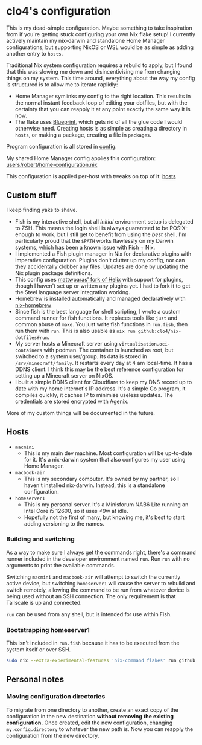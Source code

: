 # clo4's configuration

This is my dead-simple configuration. Maybe something to take inspiration from
if you're getting stuck configuring your own Nix flake setup! I currently
actively maintain my nix-darwin and standalone Home Manager configurations, but
supporting NixOS or WSL would be as simple as adding another entry to `hosts`.

Traditional Nix system configuration requires a rebuild to apply, but I found
that this was slowing me down and disincentivising me from changing things on my
system. This time around, everything about the way my config is structured is to
allow me to iterate raplidly:

- Home Manager symlinks my config to the right location. This results in the
  normal instant feedback loop of editing your dotfiles, but with the certainty
  that you can reapply it at any point exactly the same way it is now.
- The flake uses [Blueprint](https://github.com/numtide/blueprint), which gets
  rid of all the glue code I would otherwise need. Creating hosts is as simple
  as creating a directory in `hosts`, or making a package, creating a file in
  `packages`.

Program configuration is all stored in [config](/config).

My shared Home Manager config applies this configuration:
[users/robert/home-configuration.nix](/users/robert/home-configuration.nix)

This configuration is applied per-host with tweaks on top of it: [hosts](/hosts)

## Custom stuff

I keep finding yaks to shave.

- Fish is my interactive shell, but all _initial_ environment setup is delegated
  to ZSH. This means the login shell is always guaranteed to be POSIX-enough to
  work, but I still get to benefit from using the _best_ shell. I'm particularly
  proud that the `$PATH` works flawlessly on my Darwin systems, which has been a
  known issue with Fish + Nix.
- I implemented a Fish plugin manager in Nix for declarative plugins with
  imperative configuration. Plugins don't clutter up my config, nor can they
  accidentally clobber any files. Updates are done by updating the Nix plugin
  package definitions.
- This config uses
  [mattwparas' fork of Helix](https://github.com/mattwparas/helix/tree/steel-event-system)
  with support for plugins, though I haven't set up or written any plugins yet.
  I had to fork it to get the Steel language server integration working.
- Homebrew is installed automatically and managed declaratively with
  [nix-homebrew](https://github.com/zhaofengli/nix-homebrew)
- Since fish is the best language for shell scripting, I wrote a custom command
  runner for fish functions. It replaces tools like `just` and common abuse of
  `make`. You just write fish functions in `run.fish`, then run them with `run`.
  This is also usable as `nix run github:clo4/nix-dotfiles#run`.
- My server hosts a Minecraft server using `virtualisation.oci-containers` with
  podman. The container is launched as root, but switched to a system
  user/group. Its data is stored in `/srv/minecraft/family`. It restarts every
  day at 4 am local-time. It has a DDNS client. I think this may be the best
  reference configuration for setting up a Minecraft server on NixOS.
- I built a simple DDNS client for Cloudflare to keep my DNS record up to date
  with my home internet's IP address. It's a simple Go program, it compiles
  quickly, it caches IP to minimise useless updates. The credentials are stored
  encrypted with Agenix.

More of my custom things will be documented in the future.

## Hosts

- `macmini`
  - This is my main dev machine. Most configuration will be up-to-date for it.
    It's a nix-darwin system that also configures my user using Home Manager.
- `macbook-air`
  - This is my secondary computer. It's owned by my partner, so I haven't
    installed nix-darwin. Instead, this is a standalone configuration.
- `homeserver1`
  - This is my personal server. It's a Minisforum NAB6 Lite running an Intel
    Core i5 12600, so it uses <9w at idle.
  - Hopefully not the first of many, but knowing me, it's best to start adding
    versioning to the names.

### Building and switching

As a way to make sure I always get the commands right, there's a command runner
included in the developer environment named `run`. Run `run` with no arguments
to print the available commands.

Switching `macmini` and `macbook-air` will attempt to switch the currently active
device, but switching `homeserver1` will cause the server to rebuild and switch
remotely, allowing the command to be run from whatever device is being used
without an SSH connection. The only requirement is that Tailscale is up and
connected.

`run` can be used from any shell, but is intended for use within Fish.

### Bootstrapping homeserver1

This isn't included in `run.fish` because it has to be executed from the system
itself or over SSH.

```bash
sudo nix --extra-experimental-features 'nix-command flakes' run github:clo4/nix-dotfiles/vps#homeserver1-install
```

## Personal notes

### Moving configuration directories

To migrate from one directory to another, create an exact copy of the
configuration in the new destination **without removing the existing
configuration.** Once created, edit the new configuration, changing
`my.config.directory` to whatever the new path is. Now you can reapply the
configuration from the new directory.
